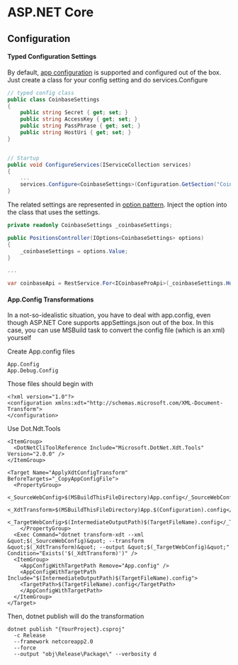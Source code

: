 # ASP.NET Core

## Configuration

#### Typed Configuration Settings

By default, [app configuration](https://docs.microsoft.com/en-us/aspnet/core/fundamentals/configuration/?view=aspnetcore-2.2) is supported and configured out of the box. Just create a class for your config setting and do services.Configure

```csharp
// typed config class
public class CoinbaseSettings
{
    public string Secret { get; set; }
    public string AccessKey { get; set; }
    public string PassPhrase { get; set; }
    public string HostUri { get; set; }
}


// Startup
public void ConfigureServices(IServiceCollection services) 
{
    ...
    services.Configure<CoinbaseSettings>(Configuration.GetSection("CoinbaseSettings"));
}
```

 The related settings are represented in [option pattern](https://docs.microsoft.com/en-us/aspnet/core/fundamentals/configuration/options?view=aspnetcore-2.2). Inject the option into the class that uses the settings.

```csharp
private readonly CoinbaseSettings _coinbaseSettings;

public PositionsController(IOptions<CoinbaseSettings> options)
{
    _coinbaseSettings = options.Value;
}

...

var coinbaseApi = RestService.For<ICoinbaseProApi>(_coinbaseSettings.HostUri);
```

#### App.Config Transformations

In a not-so-idealistic situation, you have to deal with app.config, even though ASP.NET Core supports appSettings.json out of the box. In this case, you can use MSBuild task to convert the config file \(which is an xml\) yourself

Create App.config files

```text
App.Config
App.Debug.Config
```

Those files should begin with

```markup
<?xml version="1.0"?>
<configuration xmlns:xdt="http://schemas.microsoft.com/XML-Document-Transform">
</configuration>
```

Use Dot.Ndt.Tools

```markup
<ItemGroup>
  <DotNetCliToolReference Include="Microsoft.DotNet.Xdt.Tools" Version="2.0.0" />
</ItemGroup>

<Target Name="ApplyXdtConfigTransform" BeforeTargets="_CopyAppConfigFile">
  <PropertyGroup>
    <_SourceWebConfig>$(MSBuildThisFileDirectory)App.config</_SourceWebConfig>
    <_XdtTransform>$(MSBuildThisFileDirectory)App.$(Configuration).config</_XdtTransform>
    <_TargetWebConfig>$(IntermediateOutputPath)$(TargetFileName).config</_TargetWebConfig>
    </PropertyGroup>
  <Exec Command="dotnet transform-xdt --xml &quot;$(_SourceWebConfig)&quot; --transform &quot;$(_XdtTransform)&quot; --output &quot;$(_TargetWebConfig)&quot;" Condition="Exists('$(_XdtTransform)')" />
  <ItemGroup>
    <AppConfigWithTargetPath Remove="App.config" />
    <AppConfigWithTargetPath Include="$(IntermediateOutputPath)$(TargetFileName).config">
    <TargetPath>$(TargetFileName).config</TargetPath>
    </AppConfigWithTargetPath>
  </ItemGroup>
</Target>
```

Then, dotnet publish will do the transformation

```text
dotnet publish "{YourProject}.csproj" 
  -c Release 
  --framework netcoreapp2.0 
  --force 
  --output "obj\Release\Package\" --verbosity d
```

